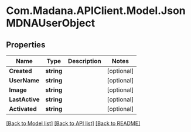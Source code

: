 
# Com.Madana.APIClient.Model.JsonMDNAUserObject

## Properties

Name | Type | Description | Notes
------------ | ------------- | ------------- | -------------
**Created** | **string** |  | [optional] 
**UserName** | **string** |  | [optional] 
**Image** | **string** |  | [optional] 
**LastActive** | **string** |  | [optional] 
**Activated** | **string** |  | [optional] 

[[Back to Model list]](../README.md#documentation-for-models)
[[Back to API list]](../README.md#documentation-for-api-endpoints)
[[Back to README]](../README.md)

